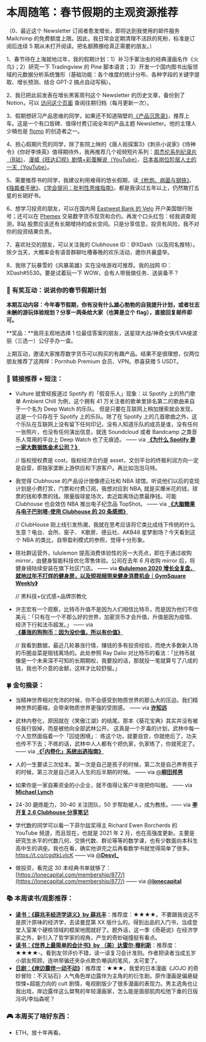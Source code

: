 # 本周随笔：春节假期的主观资源推荐


（0、最近这个 Newsletter 订阅者愈发增长，即将达到我使用的邮件服务 Mailchimp 的免费额度上限。因此，我日常会定期清理不活跃的死粉，标准是订阅后连续 5 期从未打开阅读。把名额腾挪给真正需要的朋友。）

1、春节待在上海就地过年，我的假期计划：1）补习手冢治虫的经典漫画名作《火鸟》；2）研究一下 Tradingview 的 Pine 脚本语言；3）开发一个国内图书出版领域的元数据分析系统雏形（基础功能：各个维度的统计分布、各种字段的关键字提取、增长预测、结合 GPT-2 搞点自动写稿）。

2、我已把此前发表在增长黑客周刊这个 Newsletter 的历史文章，备份到了 Notion，可以 [访问这个页面](https://www.notion.so/xdash/GHacker-vip-ac21e4002f0b466f9e67610ca2845b68) 查阅往期归档（每月更新一次）。

3、假期想研习产品思维的同学，如果还不知道隔壁的[《产品沉思录》](http://pmthinking.mikecrm.com/j1OF5vJ)，推荐上车。这是一个有口皆碑、值得付费订阅全年的产品主题 Newsletter。他的主理人少楠也是 [flomo](http://flomoapp.com/) 的创造者之一。

4、担心假期片荒的同学，除了影院上映的《唐人街探案3》《刺杀小说家》《侍神令》《你好李焕英》值得期待外，我再推荐几个视频短片系列：[周杰伦系列纪录片（B站）](https://space.bilibili.com/174385946?spm_id_from=333.788.b_765f7570696e666f.2)、[漫威《旺达幻视》剧情+彩蛋解说（YouTube）](https://www.youtube.com/watch?v=Cpwqf83UX5E&list=PLNsYSXaDLA88-3c-3laTSJlyPcue3ukdH)、[日本各岗位阶层人士的一天（YouTube）](https://www.youtube.com/playlist?list=PLcpuu5BzmasC7cI-B713EY3xdpWrLhDdH)。

5、需要推荐书的同学，我建议利用难得的悠长假期，读[《枪炮、病菌与钢铁》](https://book.douban.com/subject/1813841/)、[《独裁者手册》](https://book.douban.com/subject/25881102/)、[《学会提问：批判性思维指南》](https://book.douban.com/subject/1504957/)，都是我读过五年以上，仍然敢打五星的长销好书。

6、想学习投资的朋友，可以在国内用 [Eastwest Bank 的 Velo](https://digital.eastwestbank.com/ref-e?c=BING55727C01) 开户美国银行账号；还可以在 [Phemex](https://phemex.com/cn/register?referralCode=HYA5S) 交易数字货币现货和合约。再发个口头红包：经我调查观测，B站 股票应该还有长期增持的成长空间。只是分享信息，投资有风险，我不对你的投资结果负责。


7、喜欢社交的朋友，可以关注我的 Clubhouse ID：@XDash（以及同名推特）。除夕当天，大概率会有语音群聊吐槽春晚的欢乐活动，邀你共襄盛举。

8、我除了玩暴雪的《风暴英雄》实在没啥游戏可推荐。我的战网 ID：XDash#5530。要是试着玩一下 WOW，会有人带我做任务、送装备不？


### 🎁 有奖互动：说说你的春节假期计划

**本期互动内容：今年春节假期，你有没有什么雄心勃勃的自我提升计划，或者壮志未酬的游玩体验规划？分享一两条给大家（也算是立个 flag），直接回复邮件即可。**

**奖品：**我将主观地选择 1 位最佳答案的朋友，送星球大战/神奇女侠/EVA绫波丽（三选一）公仔手办一盒。

上期互动，邀请大家推荐数字货币可以购买的有趣产品。结果不是很理想，仅两位朋友推荐了这两样：Pornhub Premium 会员、VPN。恭喜获赠 5 USDT。

### 🗿 链接推荐 + 短注：

* Vulture 就曾经报道过 Spotify 的「假音乐人」现象：以 Spotify 上的热门歌单 Ambient Chill 为例，这个拥有 41 万关注者的歌单里排名第二的歌曲来自于一个名为 Deep Watch 的乐队。 但是只要在互联网上稍加搜索就会发现，这是一个只存在于 Spotify 上的乐队。除了在 Spotify 上的几首歌曲之外，这个乐队在互联网上没有留下任何印记，没有人知道乐队的成员是谁，没有任何一张照片，也没有任何演出信息，就连 Soundcloud 或者 Bandcamp 之类音乐人常用的平台上 Deep Watch 也了无痕迹。 —— via [**《为什么 Spotify 是一家大数据炼金术公司？》**]( https://ift.tt/3j9BZEY)

	// 版权授权费是 cost，版权经济合约是 asset，文创平台的终极利润方向一定是自营，即独家垄断上游供应和下游客户。再比如泡泡马特。
	
	
	
* 我觉得 Clubhouse 的产品设计很像德云社和 NBA 球馆。听说他们以后的变现计划是小费打赏，门票和付费订阅，我想对应到 NBA, 就是买爆米花的钱，球票的钱和季票的钱。限量版球星场次，卖近距离场边票最挣钱。可能 Clubhouse 也会效仿 NBA 推出电子纪念品 TopShot。 —— via [**《大脑糖果与电子巴别塔-使用 Clubhouse 的 20 条感想》**]( https://ift.tt/39YPdl6)

	// ClubHouse 刚上线引发热潮，我就在思考应该将它类比成线下传统的什么生意？电台、会所、窑子、 K歌房、德云社、AKB48 星梦剧场？今天看到这个 NBA 的类比，自带盈利模式的参照，觉得十分形象。

	
* 除社群运营外，lululemon 提高消费体验性的另一大亮点，即在于通过收购 mirror，由健身智能科技优化零售体验。公司在去年 6 月收购 mirror 后，将健身镜陆续安装在旗下社区门店。 —— via [**《lululemon 2020 增长全复盘，就地过年不打烊的健身房，以及短视频带来健身消费机会｜GymSquare Weekly》**]( https://ift.tt/3pZGEvO)

	// 黑科技+仪式感=品牌宗教化

* 许志宏有一个观察，比特币升值不是因为人们相信比特币，而是因为他们不信美元：「只有在一个不那么好的世界，加密货币才会升值，升值是因为疫情、经济下行和法币超发。」 —— via [**《暴涨的狗狗币：因为没价值，所以有价值》**]( https://ift.tt/36Qmugb)

	// 我看到数据，最近几轮暴涨行情，赚钱的多有投资经验，而绝大多数新入场的币圈韭菜是赔钱离场的。此处参照 Ray Dalio 对比特币的看法：「比特币就像是一个未来深不可知的长期期权，我要投的话，那就投一笔就算亏了八成的钱，我也不介意的金额，这样才比较舒服。」


### 🍀 金句摘录：

* 当精神世界相对充沛的时候，你不会感受到物质世界的那么大的压迫。我们精神世界的萎缩，会带来物质世界更强的受困感。 —— via [**许知远**]( https://ift.tt/36lyl5A)

* 武林内卷化，原因就在《笑傲江湖》的结尾。那本《葵花宝典》其实并没有被任我行毁掉，而是被他向全部武林公开。 这真是一个歹毒的计划，武林中每一个人忽然面临着一个「囚徒困境」： 练这个功，就要自宫，你就绝后了，功夫也传不下去；不练的话，武林中人人都有个把仇家，仇家练了，你就死定了。 —— via [**《「内卷化」系统出逃指南》**]( https://ift.tt/3rg56ZU)

* 人的一生要读三次绘本。第一次是自己是孩子的时候，第二次是自己养育孩子的时候，第三次是自己进入人生的后半期的时候。 —— via [@**柳田邦男**]( http://twitter.com/pmbian/status/1358616086921420803)

* 如果你是一家自筹资金的小企业，就不值得让客户半夜把你叫醒。 —— via [**Michael Lynch**]( https://ift.tt/3pF2Nzd)

* 24-30 磨炼能力，30-40 关注团队，50 岁帮助被人，成为教练。—— via [**李开复 2.6 Clubhouse 分享笔记**]( https://docs.qq.com/doc/DUnVsaGFBbnBTY1dT)

* 学代数的同学可以看一下菲尔兹奖得主 Richard Ewen Borcherds 的 YouTube 频道，而且现在，也就是 2021 年 2 月，也在高强度更新。主要是研究生水平的代数几何、交换代数、群论等等的数学课，也有少数面向本科生高中生的讲座。我也在看，确实他讲完之后再看数学书就觉得简单了很多。 https://t.co/cgdtkLvlcK —— via [@**Desvl_**]( http://twitter.com/Desvl_/status/1357291329747709952)

* 做投资，看完这 30 本经典书单就够了：[https://lonecapital.com/membership/877/](https://lonecapital.com/membership/877/) —— via [@**lonecapital**]( https://lonecapital.com/)





### 📚 本周读书/观影推荐：

* [**读书：《薛兆丰经济学讲义》by 薛兆丰**](https://book.douban.com/subject/35234118/)：推荐度：★★★★。不要跟我说这不是原汁原味的经济学，去读曼昆第 XX 版什么的。得到出品的入门书，当成登堂入室某个硬核领域的框架地图就好了。题外话，这一季《奇葩说》在经济学家之外，新引入了哲学家的视角，产生的奇妙碰撞挺有看点。
* [**读书：《世界上最简单的会计书》by （美）达雷尔·穆利斯**](https://book.douban.com/subject/35234118/)：推荐度：★★★★-。看到友邻评价不错，读一读复习会计准则。作者把读者当成五岁小朋友照顾，连哄带骗还夹杂点欺负嘲讽的笔风，太可爱了。
* [**日剧：《岸边露伴一动不动》**](https://movie.douban.com/subject/35224444/)：推荐度：★★★。我爱的日本漫画《JOJO 的奇妙冒险：不灭钻石》人气角色岸边露伴为主角的的衍生剧。原作漫画是偏悬疑惊悚+超能力向的 cult 剧情，电视剧版少了很多漫画的表现力。男主选角也让我出戏，岸边露伴这么桀骜的年轻漫画家，怎么能是面部肌肉松弛下垂的日版冯巩/李灿森呢？


### 🎮 本周买了啥好东西：

* ETH。放十年再看。






